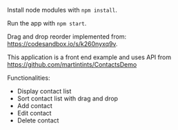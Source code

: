 Install node modules with `npm install`.

Run the app with `npm start`.

Drag and drop reorder implemented from: https://codesandbox.io/s/k260nyxq9v.

This application is a front end example and uses API from https://github.com/martintints/ContactsDemo

Functionalities:

- Display contact list
- Sort contact list with drag and drop
- Add contact
- Edit contact
- Delete contact
